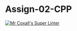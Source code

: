 # Assign-02-CPP
[![Mr Coxall's Super Linter](https://github.com/ICS3U-Programming-DanielM/Assign-02-CPP/workflows/Mr%20Coxall's%20Super%20Linter/badge.svg)](https://github.com/ICS3U-Programming-DanielM/Assign-02-CPP/actions/)
